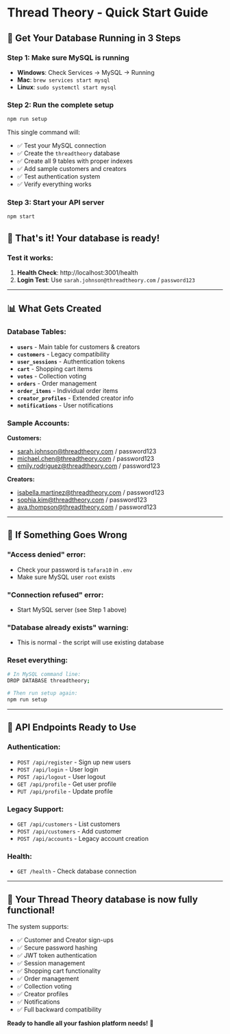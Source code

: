 # Thread Theory - Quick Start Guide

## 🚀 Get Your Database Running in 3 Steps

### Step 1: Make sure MySQL is running
- **Windows**: Check Services → MySQL → Running
- **Mac**: `brew services start mysql`
- **Linux**: `sudo systemctl start mysql`

### Step 2: Run the complete setup
```bash
npm run setup
```

This single command will:
- ✅ Test your MySQL connection
- ✅ Create the `threadtheory` database
- ✅ Create all 9 tables with proper indexes
- ✅ Add sample customers and creators
- ✅ Test authentication system
- ✅ Verify everything works

### Step 3: Start your API server
```bash
npm start
```

## 🎯 That's it! Your database is ready!

### Test it works:
1. **Health Check**: http://localhost:3001/health
2. **Login Test**: Use `sarah.johnson@threadtheory.com` / `password123`

---

## 📊 What Gets Created

### Database Tables:
- **`users`** - Main table for customers & creators
- **`customers`** - Legacy compatibility 
- **`user_sessions`** - Authentication tokens
- **`cart`** - Shopping cart items
- **`votes`** - Collection voting
- **`orders`** - Order management
- **`order_items`** - Individual order items
- **`creator_profiles`** - Extended creator info
- **`notifications`** - User notifications

### Sample Accounts:
**Customers:**
- sarah.johnson@threadtheory.com / password123
- michael.chen@threadtheory.com / password123
- emily.rodriguez@threadtheory.com / password123

**Creators:**
- isabella.martinez@threadtheory.com / password123
- sophia.kim@threadtheory.com / password123
- ava.thompson@threadtheory.com / password123

---

## 🔧 If Something Goes Wrong

### "Access denied" error:
- Check your password is `tafara10` in `.env`
- Make sure MySQL user `root` exists

### "Connection refused" error:
- Start MySQL server (see Step 1 above)

### "Database already exists" warning:
- This is normal - the script will use existing database

### Reset everything:
```bash
# In MySQL command line:
DROP DATABASE threadtheory;

# Then run setup again:
npm run setup
```

---

## 🔗 API Endpoints Ready to Use

### Authentication:
- `POST /api/register` - Sign up new users
- `POST /api/login` - User login
- `POST /api/logout` - User logout
- `GET /api/profile` - Get user profile
- `PUT /api/profile` - Update profile

### Legacy Support:
- `GET /api/customers` - List customers
- `POST /api/customers` - Add customer
- `POST /api/accounts` - Legacy account creation

### Health:
- `GET /health` - Check database connection

---

## 🎉 Your Thread Theory database is now fully functional!

The system supports:
- ✅ Customer and Creator sign-ups
- ✅ Secure password hashing
- ✅ JWT token authentication
- ✅ Session management
- ✅ Shopping cart functionality
- ✅ Order management
- ✅ Collection voting
- ✅ Creator profiles
- ✅ Notifications
- ✅ Full backward compatibility

**Ready to handle all your fashion platform needs!** 🌟
